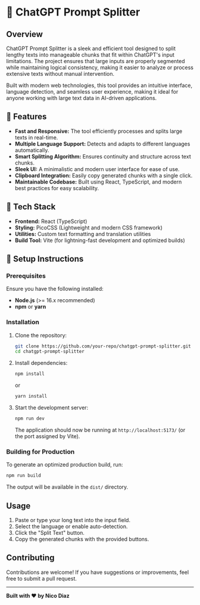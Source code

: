 # 🤖 ChatGPT Prompt Splitter

## Overview
ChatGPT Prompt Splitter is a sleek and efficient tool designed to split lengthy texts into manageable chunks that fit within ChatGPT's input limitations. The project ensures that large inputs are properly segmented while maintaining logical consistency, making it easier to analyze or process extensive texts without manual intervention.

Built with modern web technologies, this tool provides an intuitive interface, language detection, and seamless user experience, making it ideal for anyone working with large text data in AI-driven applications.

## 🌟 Features
- **Fast and Responsive:** The tool efficiently processes and splits large texts in real-time.
- **Multiple Language Support:** Detects and adapts to different languages automatically.
- **Smart Splitting Algorithm:** Ensures continuity and structure across text chunks.
- **Sleek UI:** A minimalistic and modern user interface for ease of use.
- **Clipboard Integration:** Easily copy generated chunks with a single click.
- **Maintainable Codebase:** Built using React, TypeScript, and modern best practices for easy scalability.

## 📂 Tech Stack
- **Frontend:** React (TypeScript)
- **Styling:** PicoCSS (Lightweight and modern CSS framework)
- **Utilities:** Custom text formatting and translation utilities
- **Build Tool:** Vite (for lightning-fast development and optimized builds)

## 🔧 Setup Instructions

### Prerequisites
Ensure you have the following installed:
- **Node.js** (>= 16.x recommended)
- **npm** or **yarn**

### Installation
1. Clone the repository:
   ```sh
   git clone https://github.com/your-repo/chatgpt-prompt-splitter.git
   cd chatgpt-prompt-splitter
   ```

2. Install dependencies:
   ```sh
   npm install
   ```
   or
   ```sh
   yarn install
   ```

3. Start the development server:
   ```sh
   npm run dev
   ```
   The application should now be running at `http://localhost:5173/` (or the port assigned by Vite).

### Building for Production
To generate an optimized production build, run:
```sh
npm run build
```
The output will be available in the `dist/` directory.

## Usage
1. Paste or type your long text into the input field.
2. Select the language or enable auto-detection.
3. Click the "Split Text" button.
4. Copy the generated chunks with the provided buttons.

## Contributing
Contributions are welcome! If you have suggestions or improvements, feel free to submit a pull request.

---
**Built with ❤️ by Nico Diaz**

